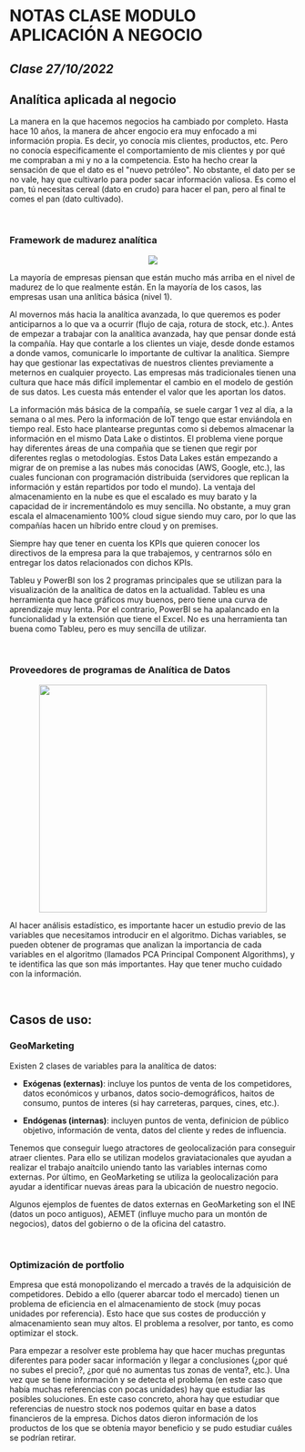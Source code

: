 # NOTAS CLASE MODULO APLICACIÓN A NEGOCIO

## _Clase 27/10/2022_


## Analítica aplicada al negocio

La manera en la que hacemos negocios ha cambiado por completo. Hasta hace 10 años, la manera de ahcer engocio era muy enfocado a mi información propia. Es decir, yo conocía mis clientes, productos, etc. Pero no conocía especificamente el comportamiento de mis clientes y por qué me compraban a mi y no a la competencia. Esto ha hecho crear la sensación de que el dato es el "nuevo petróleo". No obstante, el dato per se no vale, hay que cultivarlo para poder sacar información valiosa. Es como el pan, tú necesitas cereal (dato en crudo) para hacer el pan, pero al final te comes el pan (dato cultivado). 

<br>

### **Framework de madurez analítica**

<p align="center">
<img src="https://imply.io/wp-content/uploads/blogs/1619638099-screen-shot-2021-04-28-at-3-27-54-pm.png">
</p>


La mayoría de empresas piensan que están mucho más arriba en el nivel de madurez de lo que realmente están. En la mayoría de los casos, las empresas usan una anlítica básica (nivel 1).


Al movernos más hacia la analítica avanzada, lo que queremos es poder anticiparnos a lo que va a ocurrir (flujo de caja, rotura de stock, etc.). Antes de empezar a trabajar con la analítica avanzada, hay que pensar donde está la compañía. Hay que contarle a los clientes un viaje, desde donde estamos a donde vamos, comunicarle lo importante de cultivar la analítica. Siempre hay que gestionar las expectativas de nuestros clientes previamente a meternos en cualquier proyecto. Las empresas más tradicionales tienen una cultura que hace más difícil implementar el cambio en el modelo de gestión de sus datos. Les cuesta más entender el valor que les aportan los datos.


La información más básica de la compañía, se suele cargar 1 vez al día, a la semana o al mes. Pero la información de IoT tengo que estar enviándola en tiempo real. Esto hace plantearse preguntas como si debemos almacenar la información en el mismo Data Lake o distintos. El problema viene porque hay diferentes áreas de una compañia que se tienen que regir por diferentes reglas o metodologías. Estos Data Lakes están empezando a migrar de on premise a las nubes más conocidas (AWS, Google, etc.), las cuales funcionan con programación distribuida (servidores que replican la información y están repartidos por todo el mundo). La ventaja del almacenamiento en la nube es que el escalado es muy barato y la capacidad de ir incrementándolo es muy sencilla. No obstante, a muy gran escala el almacenamiento 100% cloud sigue siendo muy caro, por lo que las compañías hacen un híbrido entre cloud y on premises. 

Siempre hay que tener en cuenta los KPIs que quieren conocer los directivos de la empresa para la que trabajemos, y centrarnos sólo en entregar los datos relacionados con dichos KPIs. 


Tableu y PowerBI son los 2 programas principales que se utilizan para la visualización de la analítica de datos en la actualidad. Tableu es una herramienta que hace gráficos muy buenos, pero tiene una curva de aprendizaje muy lenta. Por el contrario, PowerBI se ha apalancado en la funcionalidad y la extensión que tiene el Excel. No es una herramienta tan buena como Tableu, pero es muy sencilla de utilizar. 

<br>

### **Proveedores de programas de Analítica de Datos**

<p align="center">
<img src="https://www.cxtoday.com/wp-content/uploads/2022/03/gartner-magic-quadrant-for-analytics-and-business-intelligence-platforms-2022.png" width=400px>
</p>



Al hacer análisis estadístico, es importante hacer un estudio previo de las variables que necesitamos introducir en el algoritmo. Dichas variables, se pueden obtener de programas que analizan la importancia de cada variables en el algoritmo (llamados PCA Principal Component Algorithms), y te identifica las que son más importantes. Hay que tener mucho cuidado con la información.


<br>

## Casos de uso:


### **GeoMarketing**

Existen 2 clases de variables para la analítica de datos:

- **Exógenas (externas)**: incluye los puntos de venta de los competidores, datos económicos y urbanos, datos socio-demográficos, haitos de consumo, puntos de interes (si hay carreteras, parques, cines, etc.). 

- **Endógenas (internas)**: incluyen puntos de venta, definicion de público objetivo, información de venta, datos del cliente y redes de influencia.

Tenemos que conseguir luego atractores de geolocalización para conseguir atraer clientes. Para ello se utilizan modelos graviatacionales que ayudan a realizar el trabajo anaítcilo uniendo tanto las variables internas como externas. Por último, en GeoMarketing se utiliza la geolocalización para ayudar a identificar nuevas áreas para la ubicación de nuestro negocio.


Algunos ejemplos de fuentes de datos externas en GeoMarketing son el INE (datos un poco antiguos), AEMET (influye mucho para un montón de negocios), datos del gobierno o de la oficina del catastro.


<br>

### **Optimización de portfolio**

Empresa que está monopolizando el mercado a través de la adquisición de competidores. Debido a ello (querer abarcar todo el mercado) tienen un problema de eficiencia en el almacenamiento de stock (muy pocas unidades por referencia). Esto hace que sus costes de producción y almacenamiento sean muy altos. El problema a resolver, por tanto, es como optimizar el stock. 

Para empezar a resolver este problema hay que hacer muchas preguntas diferentes para poder sacar información y llegar a conclusiones (¿por qué no subes el precio?, ¿por qué no aumentas tus zonas de venta?, etc.). Una vez que se tiene información y se detecta el problema (en este caso que había muchas referencias con pocas unidades) hay que estudiar las posibles soluciones. En este caso concreto, ahora hay que estudiar que referencias de nuestro stock nos podemos quitar en base a datos financieros de la empresa. Dichos datos dieron información de los productos de los que se obtenía mayor beneficio y se pudo estudiar cuáles se podrían retirar.
